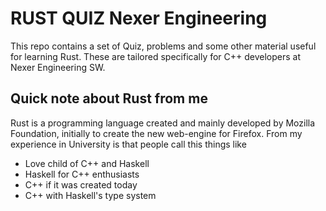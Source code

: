 RUST QUIZ Nexer Engineering
================

This repo contains a set of Quiz, problems and some other material useful for learning Rust. These are tailored specifically for C++ developers at Nexer Engineering SW.

## Quick note about Rust from me

Rust is a programming language created and mainly developed by Mozilla Foundation, initially to create the new web-engine for Firefox. From my experience in University is that people call this things like
* Love child of C++ and Haskell
* Haskell for C++ enthusiasts
* C++ if it was created today
* C++ with Haskell's type system
